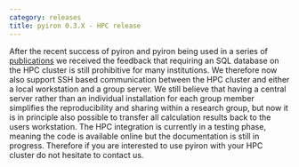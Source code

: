 ```yaml
---
category: releases
title: pyiron 0.3.X - HPC release
---
```

After the recent success of pyiron and pyiron being used in a series of [publications](https://pyiron.org/publications/) 
we received the feedback that requiring an SQL database on the HPC cluster is still prohibitive for many institutions. 
We therefore now also support SSH based communication between the HPC cluster and either a local workstation and a group 
server. We still believe that having a central server rather than an individual installation for each group member 
simplifies the reproducibility and sharing within a research group, but now it is in principle also possible to transfer
all calculation results back to the users workstation. The HPC integration is currently in a testing phase, meaning the 
code is available online but the documentation is still in progress. Therefore if you are interested to use pyiron with 
your HPC cluster do not hesitate to contact us.
